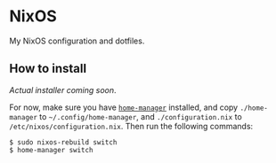 # NixOS

My NixOS configuration and dotfiles.

## How to install

*Actual installer coming soon*.  

For now, make sure you have [`home-manager`](https://github.com/nix-community/home-manager) installed, and copy `./home-manager` to `~/.config/home-manager`, and `./configuration.nix` to `/etc/nixos/configuration.nix`. Then run the following commands:

```
$ sudo nixos-rebuild switch
$ home-manager switch
```

